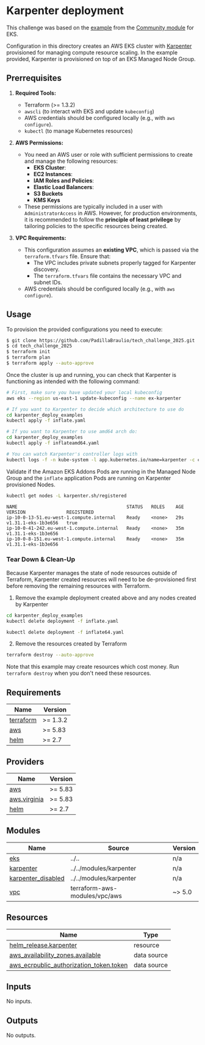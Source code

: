 # Karpenter deployment

This challenge was based on the [example](https://github.com/terraform-aws-modules/terraform-aws-eks/tree/master/examples/karpenter) from the [Community module](https://github.com/terraform-aws-modules/terraform-aws-eks) for EKS. 


Configuration in this directory creates an AWS EKS cluster with [Karpenter](https://karpenter.sh/) provisioned for managing compute resource scaling. In the example provided, Karpenter is provisioned on top of an EKS Managed Node Group.

## Prerrequisites
1. **Required Tools:**
   - Terraform (>= 1.3.2)
   - `awscli` (to interact with EKS and update `kubeconfig`)
   -  AWS credentials should be configured locally (e.g., with `aws configure`).
   - `kubectl` (to manage Kubernetes resources)

2. **AWS Permissions:**
   - You need an AWS user or role with sufficient permissions to create and manage the following resources:
     - **EKS Cluster**: 
     - **EC2 Instances**: 
     - **IAM Roles and Policies**:
     - **Elastic Load Balancers**: 
     - **S3 Buckets** 
     - **KMS Keys** 
   - These permissions are typically included in a user with `AdministratorAccess` in AWS. However, for production environments, it is recommended to follow the **principle of least privilege** by tailoring policies to the specific resources being created.


2. **VPC Requirements:**
   - This configuration assumes an **existing VPC**, which is passed via the `terraform.tfvars` file. Ensure that:
     - The VPC includes private subnets properly tagged for Karpenter discovery.
     - The `terraform.tfvars` file contains the necessary VPC and subnet IDs.
   - AWS credentials should be configured locally (e.g., with `aws configure`).

## Usage

To provision the provided configurations you need to execute:

```bash
$ git clone https://github.com/PadillaBraulio/tech_challenge_2025.git
$ cd tech_challenge_2025
$ terraform init
$ terraform plan
$ terraform apply --auto-approve
```

Once the cluster is up and running, you can check that Karpenter is functioning as intended with the following command:

```bash
# First, make sure you have updated your local kubeconfig
aws eks --region us-east-1 update-kubeconfig --name ex-karpenter

# If you want to Karpenter to decide which architecture to use do
cd karpenter_deploy_examples
kubectl apply -f inflate.yaml

# If you want to Karpenter to use amd64 arch do:
cd karpenter_deploy_examples
kubectl apply -f inflateamd64.yaml

# You can watch Karpenter's controller logs with
kubectl logs -f -n kube-system -l app.kubernetes.io/name=karpenter -c controller
```

Validate if the Amazon EKS Addons Pods are running in the Managed Node Group and the `inflate` application Pods are running on Karpenter provisioned Nodes.

```bash
kubectl get nodes -L karpenter.sh/registered
```

```text
NAME                                        STATUS   ROLES    AGE   VERSION               REGISTERED
ip-10-0-13-51.eu-west-1.compute.internal    Ready    <none>   29s   v1.31.1-eks-1b3e656   true
ip-10-0-41-242.eu-west-1.compute.internal   Ready    <none>   35m   v1.31.1-eks-1b3e656
ip-10-0-8-151.eu-west-1.compute.internal    Ready    <none>   35m   v1.31.1-eks-1b3e656
```

### Tear Down & Clean-Up

Because Karpenter manages the state of node resources outside of Terraform, Karpenter created resources will need to be de-provisioned first before removing the remaining resources with Terraform.

1. Remove the example deployment created above and any nodes created by Karpenter

```bash
cd karpenter_deploy_examples
kubectl delete deployment -f inflate.yaml

kubectl delete deployment -f inflate64.yaml
```

2. Remove the resources created by Terraform

```bash
terraform destroy --auto-approve
```

Note that this example may create resources which cost money. Run `terraform destroy` when you don't need these resources.

<!-- BEGIN_TF_DOCS -->
## Requirements

| Name | Version |
|------|---------|
| <a name="requirement_terraform"></a> [terraform](#requirement\_terraform) | >= 1.3.2 |
| <a name="requirement_aws"></a> [aws](#requirement\_aws) | >= 5.83 |
| <a name="requirement_helm"></a> [helm](#requirement\_helm) | >= 2.7 |

## Providers

| Name | Version |
|------|---------|
| <a name="provider_aws"></a> [aws](#provider\_aws) | >= 5.83 |
| <a name="provider_aws.virginia"></a> [aws.virginia](#provider\_aws.virginia) | >= 5.83 |
| <a name="provider_helm"></a> [helm](#provider\_helm) | >= 2.7 |

## Modules

| Name | Source | Version |
|------|--------|---------|
| <a name="module_eks"></a> [eks](#module\_eks) | ../.. | n/a |
| <a name="module_karpenter"></a> [karpenter](#module\_karpenter) | ../../modules/karpenter | n/a |
| <a name="module_karpenter_disabled"></a> [karpenter\_disabled](#module\_karpenter\_disabled) | ../../modules/karpenter | n/a |
| <a name="module_vpc"></a> [vpc](#module\_vpc) | terraform-aws-modules/vpc/aws | ~> 5.0 |

## Resources

| Name | Type |
|------|------|
| [helm_release.karpenter](https://registry.terraform.io/providers/hashicorp/helm/latest/docs/resources/release) | resource |
| [aws_availability_zones.available](https://registry.terraform.io/providers/hashicorp/aws/latest/docs/data-sources/availability_zones) | data source |
| [aws_ecrpublic_authorization_token.token](https://registry.terraform.io/providers/hashicorp/aws/latest/docs/data-sources/ecrpublic_authorization_token) | data source |

## Inputs

No inputs.

## Outputs

No outputs.
<!-- END_TF_DOCS -->
